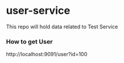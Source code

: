 # user-service
This repo will hold data related to Test Service

### How to get User
http://localhost:9091/user?id=100

